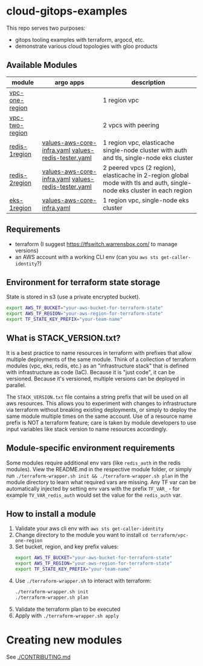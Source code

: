 # cloud-gitops-examples

This repo serves two purposes:

* gitops tooling examples with terraform, argocd, etc.
* demonstrate various cloud topologies with gloo products

## Available Modules

|module|argo apps|description|
|---|---|---|
|[vpc-one-region](./terraform/vpc-one-region)| |1 region vpc|
|[vpc-two-region](./terraform/vpc-two-region)| |2 vpcs with peering|
|[redis-1region](./terraform/redis-1region)|[values-aws-core-infra.yaml](./argocd/argocd-aoa/values-aws-core-infra.yaml) [values-redis-tester.yaml](./argocd/argocd-aoa/values-redis-tester.yaml)|1 region vpc, elasticache single-node cluster with auth and tls, single-node eks cluster|
|[redis-2region](./terraform/redis-2region)|[values-aws-core-infra.yaml](./argocd/argocd-aoa/values-aws-core-infra.yaml) [values-redis-tester.yaml](./argocd/argocd-aoa/values-redis-tester.yaml)|2 peered vpcs (2 region), elasticache in 2-region global mode with tls and auth, single-node eks cluster in each region|
|[eks-1region](./terraform/eks-1region)|[values-aws-core-infra.yaml](./argocd/argocd-aoa/values-aws-core-infra.yaml)|1 region vpc, single-node eks cluster|

## Requirements

* terraform (I suggest https://tfswitch.warrensbox.com/ to manage versions)
* an AWS account with a working CLI env (can you `aws sts get-caller-identity`?)

## Environment for terraform state storage

State is stored in s3 (use a private encrypted bucket).

```bash
export AWS_TF_BUCKET="your-aws-bucket-for-terraform-state"
export AWS_TF_REGION="your-aws-region-for-terraform-state"
export TF_STATE_KEY_PREFIX="your-team-name"
```

## What is STACK_VERSION.txt?

It is a best practice to name resources in terraform with prefixes that allow multiple deployments of the same module.  Think of a collection of terraform modules (vpc, eks, redis, etc.) as an "infrastructure stack" that is defined with infrastructure as code (IaC).  Because it is "just code", it can be versioned.  Because it's versioned, multiple versions can be deployed in parallel.

The `STACK_VERSION.txt` file contains a string prefix that will be used on all aws resources.  This allows you to experiment with changes to infrastructure via terraform without breaking existing deployments, or simply to deploy the same module multiple times on the same account.  Use of a resource name prefix is NOT a terraform feature; care is taken by module developers to use input variables like stack version to name resources accordingly.

## Module-specific environment requirements

Some modules require additional env vars (like `redis_auth` in the redis modules).  View the README.md in the respective module folder, or simply run `./terraform-wrapper.sh init && ./terraform-wrapper.sh plan` in the module directory to learn what required vars are missing.  Any TF var can be automatically injected by setting env vars with the prefix `TF_VAR_` - for example `TV_VAR_redis_auth` would set the value for the `redis_auth` var.

## How to install a module

1. Validate your aws cli env with `aws sts get-caller-identity`
2. Change directory to the module you want to install `cd terraform/vpc-one-region`
3. Set bucket, region, and key prefix values:
    ```bash
    export AWS_TF_BUCKET="your-aws-bucket-for-terraform-state"
    export AWS_TF_REGION="your-aws-region-for-terraform-state"
    export TF_STATE_KEY_PREFIX="your-team-name"
    ```
4. Use `./terraform-wrapper.sh` to interact with terraform:
    ```bash
    ./terraform-wrapper.sh init
    ./terraform-wrapper.sh plan
    ```
5. Validate the terraform plan to be executed
6. Apply with `./terraform-wrapper.sh apply`

# Creating new modules

See [./CONTRIBUTING.md](./CONTRIBUTING.md)